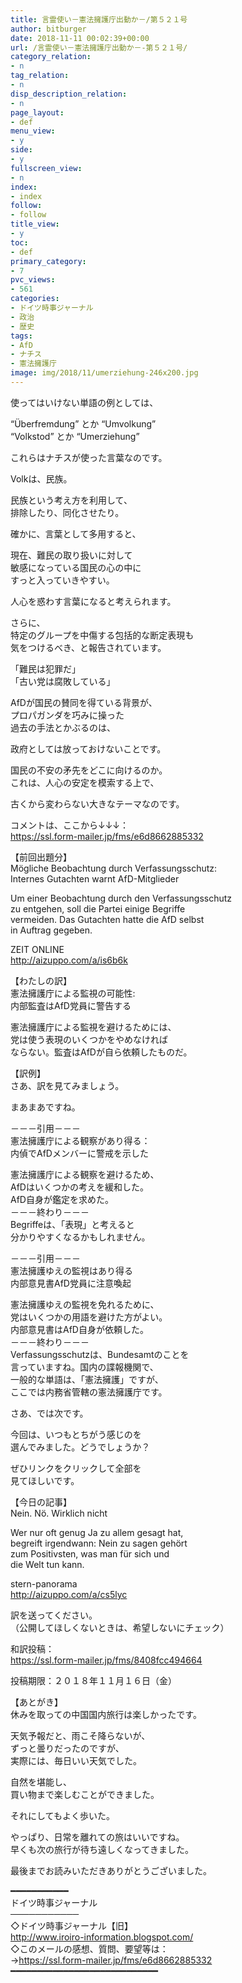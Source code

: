 ```yaml
---
title: 言霊使い－憲法擁護庁出動か－/第５２１号
author: bitburger
date: 2018-11-11 00:02:39+00:00
url: /言霊使い－憲法擁護庁出動か－-第５２１号/
category_relation:
- n
tag_relation:
- n
disp_description_relation:
- n
page_layout:
- def
menu_view:
- y
side:
- y
fullscreen_view:
- n
index:
- index
follow:
- follow
title_view:
- y
toc:
- def
primary_category:
- 7
pvc_views:
- 561
categories:
- ドイツ時事ジャーナル
- 政治
- 歴史
tags:
- AfD
- ナチス
- 憲法擁護庁
image: img/2018/11/umerziehung-246x200.jpg
---
```

使ってはいけない単語の例としては、  
  
&#8220;Überfremdung&#8221; とか &#8220;Umvolkung&#8221;  
&#8220;Volkstod&#8221; とか &#8220;Umerziehung&#8221;  
  
これらはナチスが使った言葉なのです。  
  
Volkは、民族。  
  
民族という考え方を利用して、  
排除したり、同化させたり。

確かに、言葉として多用すると、  
  
現在、難民の取り扱いに対して  
敏感になっている国民の心の中に  
すっと入っていきやすい。  
  
人心を惑わす言葉になると考えられます。

さらに、  
特定のグループを中傷する包括的な断定表現も  
気をつけるべき、と報告されています。  
  
「難民は犯罪だ」  
「古い党は腐敗している」

AfDが国民の賛同を得ている背景が、  
プロパガンダを巧みに操った  
過去の手法とかぶるのは、  
  
政府としては放っておけないことです。

国民の不安の矛先をどこに向けるのか。  
これは、人心の安定を模索する上で、  
  
古くから変わらない大きなテーマなのです。

コメントは、ここから↓↓↓：  
<a rel="noopener" href="https://ssl.form-mailer.jp/fms/e6d8662885332" target="_blank">https://ssl.form-mailer.jp/fms/e6d8662885332</a>

【前回出題分】  
Mögliche Beobachtung durch Verfassungsschutz:  
Internes Gutachten warnt AfD-Mitglieder  
  
Um einer Beobachtung durch den Verfassungsschutz  
zu entgehen, soll die Partei einige Begriffe  
vermeiden. Das Gutachten hatte die AfD selbst  
in Auftrag gegeben.  
  
ZEIT ONLINE  
<a rel="noopener" href="http://aizuppo.com/a/is6b6k" target="_blank">http://aizuppo.com/a/is6b6k</a>

【わたしの訳】  
憲法擁護庁による監視の可能性:  
内部監査はAfD党員に警告する  
  
憲法擁護庁による監視を避けるためには、  
党は使う表現のいくつかをやめなければ  
ならない。監査はAfDが自ら依頼したものだ。

【訳例】  
さあ、訳を見てみましょう。  
  
まあまあですね。

－－－引用－－－  
憲法擁護庁による観察があり得る：  
内偵でAfDメンバーに警戒を示した  
  
憲法擁護庁による観察を避けるため、  
AfDはいくつかの考えを緩和した。  
AfD自身が鑑定を求めた。  
－－－終わり－－－  
Begriffeは、「表現」と考えると  
分かりやすくなるかもしれません。

－－－引用－－－  
憲法擁護ゆえの監視はあり得る  
内部意見書AfD党員に注意喚起  
  
憲法擁護ゆえの監視を免れるために、  
党はいくつかの用語を避けた方がよい。  
内部意見書はAfD自身が依頼した。  
－－－終わり－－－  
Verfassungsschutzは、Bundesamtのことを  
言っていますね。国内の諜報機関で、  
一般的な単語は、「憲法擁護」ですが、  
ここでは内務省管轄の憲法擁護庁です。

さあ、では次です。  
  
今回は、いつもとちがう感じのを  
選んでみました。どうでしょうか？  
  
ぜひリンクをクリックして全部を  
見てほしいです。  
  
【今日の記事】  
Nein. Nö. Wirklich nicht  
  
Wer nur oft genug Ja zu allem gesagt hat,  
begreift irgendwann: Nein zu sagen gehört  
zum Positivsten, was man für sich und  
die Welt tun kann.  
  
stern-panorama  
<a rel="noopener" href="http://aizuppo.com/a/cs5lyc" target="_blank">http://aizuppo.com/a/cs5lyc</a>

訳を送ってください。  
（公開してほしくないときは、希望しないにチェック）  
  
和訳投稿：  
 <a rel="noopener" href="https://ssl.form-mailer.jp/fms/8408fcc494664" target="_blank">https://ssl.form-mailer.jp/fms/8408fcc494664</a>  
  
投稿期限：２０１８年１１月１６日（金）

【あとがき】  
休みを取っての中国国内旅行は楽しかったです。  
  
天気予報だと、雨こそ降らないが、  
ずっと曇りだったのですが、  
実際には、毎日いい天気でした。  
  
自然を堪能し、  
買い物まで楽しむことができました。  
  
それにしてもよく歩いた。  
  
やっぱり、日常を離れての旅はいいですね。  
早くも次の旅行が待ち遠しくなってきました。  
  
最後までお読みいただきありがとうございました。

━━━━━━━━━━━  
ドイツ時事ジャーナル  
───────────  
◇ドイツ時事ジャーナル【旧】  
<a rel="noopener" href="http://www.iroiro-information.blogspot.com/" target="_blank">http://www.iroiro-information.blogspot.com/</a>  
◇このメールの感想、質問、要望等は：  
-><a rel="noopener" href="https://ssl.form-mailer.jp/fms/e6d8662885332" target="_blank">https://ssl.form-mailer.jp/fms/e6d8662885332</a>  
━━━━━━━━━━━━━━━━━━━━━━━━━━━━
